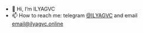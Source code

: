- 👋 Hi, I’m ILYAGVC
- 📫 How to reach me: 
telegram [@ILYAGVC](https://t.me/ilyagvc) and 
email email@ilyagvc.online

<!---
ILYAGVC/ILYAGVC is a ✨ special ✨ repository because its `README.md` (this file) appears on your GitHub profile.
You can click the Preview link to take a look at your changes.
--->
